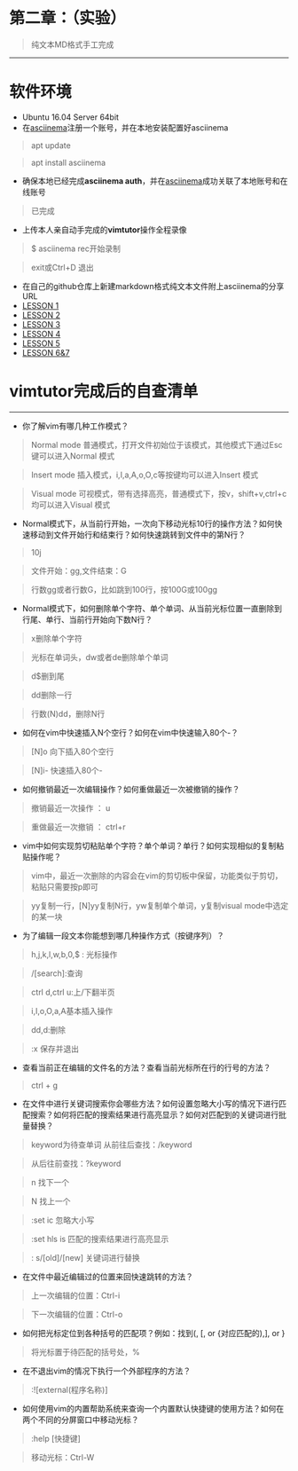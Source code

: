 # 第二章：（实验）
> 纯文本MD格式手工完成

---

# 软件环境

* Ubuntu 16.04 Server 64bit
* 在[asciinema](https://asciinema.org)注册一个账号，并在本地安装配置好asciinema
>apt update

>apt install asciinema
* 确保本地已经完成**asciinema auth**，并在[asciinema](https://asciinema.org)成功关联了本地账号和在线账号
>已完成
* 上传本人亲自动手完成的**vimtutor**操作全程录像
>$ asciinema rec开始录制 

>exit或Ctrl+D 退出
* 在自己的github仓库上新建markdown格式纯文本文件附上asciinema的分享URL
* [LESSON 1]( https://asciinema.org/a/ZAEVMDjgpyN5Vl1RW9BpI2sOL) 
* [LESSON 2]( https://asciinema.org/a/Qoe2E8t7C90np91F7Ffs2cQJZ) 
* [LESSON 3](  https://asciinema.org/a/YLHeD7DlO9wxmmojt7m1JwNzl
) 
* [LESSON 4](  https://asciinema.org/a/SDkdYxtFhdJjUBhU8VYdJ6Mf9
) 
* [LESSON 5](https://asciinema.org/a/fL9gQxyjfqkQwJsh5tZAgX4zt
 ) 
* [LESSON 6&7]( https://asciinema.org/a/0D3LbunS8AMGW1DK8iHKgs1qN ) 


# vimtutor完成后的自查清单

---

* 你了解vim有哪几种工作模式？
>Normal mode 普通模式，打开文件初始位于该模式，其他模式下通过Esc键可以进入Normal 模式

>Insert mode 插入模式，i,I,a,A,o,O,c等按键均可以进入Insert 模式

>Visual mode 可视模式，带有选择高亮，普通模式下，按v，shift+v,ctrl+c均可以进入Visual 模式

* Normal模式下，从当前行开始，一次向下移动光标10行的操作方法？如何快速移动到文件开始行和结束行？如何快速跳转到文件中的第N行？
>10j

>文件开始：gg,文件结束：G

>行数gg或者行数G，比如跳到100行，按100G或100gg

* Normal模式下，如何删除单个字符、单个单词、从当前光标位置一直删除到行尾、单行、当前行开始向下数N行？
>x删除单个字符


>光标在单词头，dw或者de删除单个单词

>d$删到尾

>dd删除一行

>行数(N)dd，删除N行

* 如何在vim中快速插入N个空行？如何在vim中快速输入80个-？
>[N]o 向下插入80个空行

>[N]i- 快速插入80个-

* 如何撤销最近一次编辑操作？如何重做最近一次被撤销的操作？
>撤销最近一次操作 ： u

>重做最近一次撤销 ： ctrl+r

* vim中如何实现剪切粘贴单个字符？单个单词？单行？如何实现相似的复制粘贴操作呢？
>vim中，最近一次删除的内容会在vim的剪切板中保留，功能类似于剪切，粘贴只需要按p即可

>yy复制一行，[N]yy复制N行，yw复制单个单词，y复制visual mode中选定的某一块

* 为了编辑一段文本你能想到哪几种操作方式（按键序列）？
>h,j,k,l,w,b,0,$ : 光标操作

>/[search]:查询

>ctrl d,ctrl u:上/下翻半页

>i,I,o,O,a,A基本插入操作

>dd,d:删除

>:x 保存并退出

* 查看当前正在编辑的文件名的方法？查看当前光标所在行的行号的方法？
>ctrl + g

* 在文件中进行关键词搜索你会哪些方法？如何设置忽略大小写的情况下进行匹配搜索？如何将匹配的搜索结果进行高亮显示？如何对匹配到的关键词进行批量替换？
>keyword为待查单词
>从前往后查找：/keyword

>从后往前查找：?keyword

>n 找下一个

>N 找上一个

>:set ic 忽略大小写

>:set hls is 匹配的搜索结果进行高亮显示

>: s/[old]/[new] 关键词进行替换

* 在文件中最近编辑过的位置来回快速跳转的方法？
>上一次编辑的位置：Ctrl-i

>下一次编辑的位置：Ctrl-o

* 如何把光标定位到各种括号的匹配项？例如：找到(, [, or {对应匹配的),], or }
>将光标置于待匹配的括号处，%
* 在不退出vim的情况下执行一个外部程序的方法？
>:![external(程序名称)]
* 如何使用vim的内置帮助系统来查询一个内置默认快捷键的使用方法？如何在两个不同的分屏窗口中移动光标？
>:help [快捷键]

>移动光标：Ctrl-W


